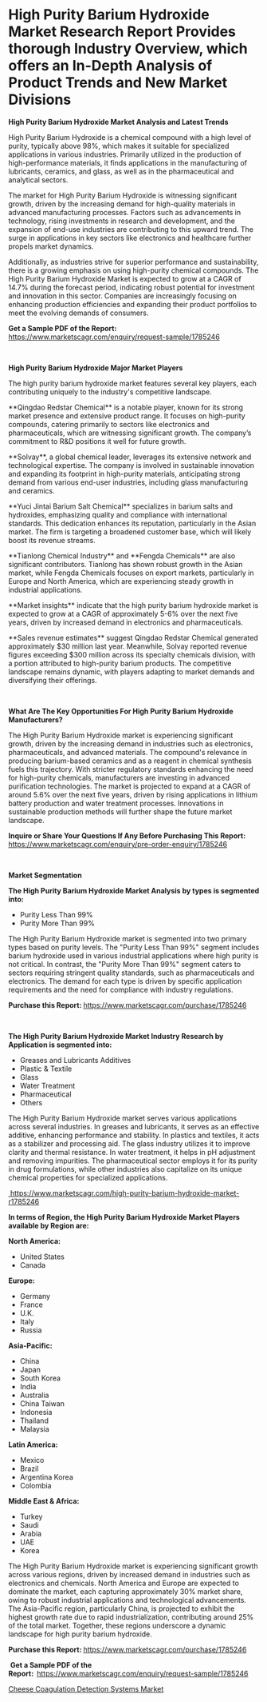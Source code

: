 <p><h1>High Purity Barium Hydroxide Market Research Report Provides thorough Industry Overview, which offers an In-Depth Analysis of Product Trends and New Market Divisions</h1></p><p><strong>High Purity Barium Hydroxide Market Analysis and Latest Trends</strong></p>
<p><p>High Purity Barium Hydroxide is a chemical compound with a high level of purity, typically above 98%, which makes it suitable for specialized applications in various industries. Primarily utilized in the production of high-performance materials, it finds applications in the manufacturing of lubricants, ceramics, and glass, as well as in the pharmaceutical and analytical sectors. </p><p>The market for High Purity Barium Hydroxide is witnessing significant growth, driven by the increasing demand for high-quality materials in advanced manufacturing processes. Factors such as advancements in technology, rising investments in research and development, and the expansion of end-use industries are contributing to this upward trend. The surge in applications in key sectors like electronics and healthcare further propels market dynamics. </p><p>Additionally, as industries strive for superior performance and sustainability, there is a growing emphasis on using high-purity chemical compounds. The High Purity Barium Hydroxide Market is expected to grow at a CAGR of 14.7% during the forecast period, indicating robust potential for investment and innovation in this sector. Companies are increasingly focusing on enhancing production efficiencies and expanding their product portfolios to meet the evolving demands of consumers.</p></p>
<p><strong>Get a Sample PDF of the Report:&nbsp;</strong> <a href="https://www.marketscagr.com/enquiry/request-sample/1785246?utm_campaign=3249&utm_medium=2&utm_source=Github&utm_content=ia&utm_term=25032025&utm_id=high-purity-barium-hydroxide">https://www.marketscagr.com/enquiry/request-sample/1785246</a></p>
<p>&nbsp;</p>
<p><strong>High Purity Barium Hydroxide Major Market Players</strong></p>
<p><p>The high purity barium hydroxide market features several key players, each contributing uniquely to the industry's competitive landscape. </p><p>**Qingdao Redstar Chemical** is a notable player, known for its strong market presence and extensive product range. It focuses on high-purity compounds, catering primarily to sectors like electronics and pharmaceuticals, which are witnessing significant growth. The company’s commitment to R&D positions it well for future growth.</p><p>**Solvay**, a global chemical leader, leverages its extensive network and technological expertise. The company is involved in sustainable innovation and expanding its footprint in high-purity materials, anticipating strong demand from various end-user industries, including glass manufacturing and ceramics. </p><p>**Yuci Jintai Barium Salt Chemical** specializes in barium salts and hydroxides, emphasizing quality and compliance with international standards. This dedication enhances its reputation, particularly in the Asian market. The firm is targeting a broadened customer base, which will likely boost its revenue streams.</p><p>**Tianlong Chemical Industry** and **Fengda Chemicals** are also significant contributors. Tianlong has shown robust growth in the Asian market, while Fengda Chemicals focuses on export markets, particularly in Europe and North America, which are experiencing steady growth in industrial applications.</p><p>**Market insights** indicate that the high purity barium hydroxide market is expected to grow at a CAGR of approximately 5-6% over the next five years, driven by increased demand in electronics and pharmaceuticals.</p><p>**Sales revenue estimates** suggest Qingdao Redstar Chemical generated approximately $30 million last year. Meanwhile, Solvay reported revenue figures exceeding $300 million across its specialty chemicals division, with a portion attributed to high-purity barium products. The competitive landscape remains dynamic, with players adapting to market demands and diversifying their offerings.</p></p>
<p>&nbsp;</p>
<p><strong>What Are The Key Opportunities For High Purity Barium Hydroxide Manufacturers?</strong></p>
<p><p>The High Purity Barium Hydroxide market is experiencing significant growth, driven by the increasing demand in industries such as electronics, pharmaceuticals, and advanced materials. The compound's relevance in producing barium-based ceramics and as a reagent in chemical synthesis fuels this trajectory. With stricter regulatory standards enhancing the need for high-purity chemicals, manufacturers are investing in advanced purification technologies. The market is projected to expand at a CAGR of around 5.6% over the next five years, driven by rising applications in lithium battery production and water treatment processes. Innovations in sustainable production methods will further shape the future market landscape.</p></p>
<p><strong>Inquire or Share Your Questions If Any Before Purchasing This Report:</strong> <a href="https://www.marketscagr.com/enquiry/pre-order-enquiry/1785246?utm_campaign=3249&utm_medium=2&utm_source=Github&utm_content=ia&utm_term=25032025&utm_id=high-purity-barium-hydroxide">https://www.marketscagr.com/enquiry/pre-order-enquiry/1785246</a></p>
<p>&nbsp;</p>
<p><strong>Market Segmentation</strong></p>
<p><strong>The High Purity Barium Hydroxide Market Analysis by types is segmented into:</strong></p>
<p><ul><li>Purity Less Than 99%</li><li>Purity More Than 99%</li></ul></p>
<p><p>The High Purity Barium Hydroxide market is segmented into two primary types based on purity levels. The "Purity Less Than 99%" segment includes barium hydroxide used in various industrial applications where high purity is not critical. In contrast, the "Purity More Than 99%" segment caters to sectors requiring stringent quality standards, such as pharmaceuticals and electronics. The demand for each type is driven by specific application requirements and the need for compliance with industry regulations.</p></p>
<p><strong>Purchase this Report:&nbsp;</strong><a href="https://www.marketscagr.com/purchase/1785246?utm_campaign=3249&utm_medium=2&utm_source=Github&utm_content=ia&utm_term=25032025&utm_id=high-purity-barium-hydroxide">https://www.marketscagr.com/purchase/1785246</a></p>
<p>&nbsp;</p>
<p><strong>The High Purity Barium Hydroxide Market Industry Research by Application is segmented into:</strong></p>
<p><ul><li>Greases and Lubricants Additives</li><li>Plastic & Textile</li><li>Glass</li><li>Water Treatment</li><li>Pharmaceutical</li><li>Others</li></ul></p>
<p><p>The High Purity Barium Hydroxide market serves various applications across several industries. In greases and lubricants, it serves as an effective additive, enhancing performance and stability. In plastics and textiles, it acts as a stabilizer and processing aid. The glass industry utilizes it to improve clarity and thermal resistance. In water treatment, it helps in pH adjustment and removing impurities. The pharmaceutical sector employs it for its purity in drug formulations, while other industries also capitalize on its unique chemical properties for specialized applications.</p></p>
<p><a href="https://www.marketscagr.com/high-purity-barium-hydroxide-market-r1785246?utm_campaign=3249&utm_medium=2&utm_source=Github&utm_content=ia&utm_term=25032025&utm_id=high-purity-barium-hydroxide">&nbsp;https://www.marketscagr.com/high-purity-barium-hydroxide-market-r1785246</a></p>
<p><strong>In terms of Region, the High Purity Barium Hydroxide Market Players available by Region are:</strong></p>
<p>
    <p> <strong> North America: </strong>
        <ul>
            <li>United States</li>
            <li>Canada</li>
        </ul>
        </p> 
    <p> <strong> Europe: </strong>
        <ul>
            <li>Germany</li>
            <li>France</li>
            <li>U.K.</li>
            <li>Italy</li>
            <li>Russia</li>
        </ul>
        </p> 
    <p> <strong> Asia-Pacific: </strong>
        <ul>
            <li>China</li>
            <li>Japan</li>
            <li>South Korea</li>
            <li>India</li>
            <li>Australia</li>
            <li>China Taiwan</li>
            <li>Indonesia</li>
            <li>Thailand</li>
            <li>Malaysia</li>
        </ul>
        </p> 
    <p> <strong> Latin America: </strong>
        <ul>
            <li>Mexico</li>
            <li>Brazil</li>
            <li>Argentina Korea</li>
            <li>Colombia</li>
        </ul>
        </p> 
    <p> <strong> Middle East & Africa: </strong>
        <ul>
            <li>Turkey</li>
            <li>Saudi</li>
            <li>Arabia</li>
            <li>UAE</li>
            <li>Korea</li>
        </ul>
    </p>
    </p>
<p><p>The High Purity Barium Hydroxide market is experiencing significant growth across various regions, driven by increased demand in industries such as electronics and chemicals. North America and Europe are expected to dominate the market, each capturing approximately 30% market share, owing to robust industrial applications and technological advancements. The Asia-Pacific region, particularly China, is projected to exhibit the highest growth rate due to rapid industrialization, contributing around 25% of the total market. Together, these regions underscore a dynamic landscape for high purity barium hydroxide.</p></p>
<p><strong>Purchase this Report: </strong><a href="https://www.marketscagr.com/purchase/1785246?utm_campaign=3249&utm_medium=2&utm_source=Github&utm_content=ia&utm_term=25032025&utm_id=high-purity-barium-hydroxide">https://www.marketscagr.com/purchase/1785246</a></p>
<p>&nbsp;<strong>Get a Sample PDF of the Report:&nbsp;&nbsp;</strong><a href="https://www.marketscagr.com/enquiry/request-sample/1785246?utm_campaign=3249&utm_medium=2&utm_source=Github&utm_content=ia&utm_term=25032025&utm_id=high-purity-barium-hydroxide">https://www.marketscagr.com/enquiry/request-sample/1785246</a></p>
<p><strong></strong></p>
<p><p><a href="https://github.com/huelarnzeba29/Market-Research-Report-List-1/blob/main/cheese-coagulation-detection-systems-market.md?utm_campaign=3249&utm_medium=2&utm_source=Github&utm_content=ia&utm_term=25032025&utm_id=high-purity-barium-hydroxide">Cheese Coagulation Detection Systems Market</a></p></p>